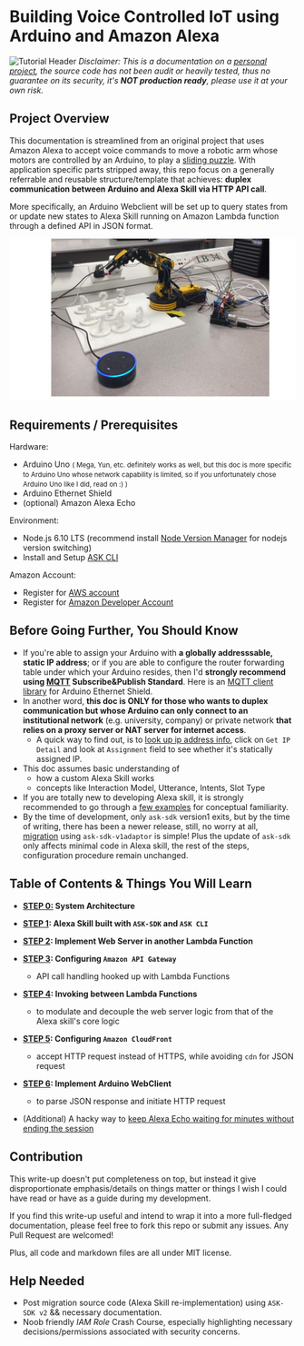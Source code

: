 
# Building Voice Controlled IoT using Arduino and Amazon Alexa
![Tutorial Header](https://m.media-amazon.com/images/G/01/mobile-apps/dex/alexa/alexa-skills-kit/tutorials/fact/header._TTH_.png)
*Disclaimer: This is a documentation on a [personal project](https://github.com/AlexXiong97/NTU-DIP), the source code has not been audit or heavily tested, thus no guarantee on its security, it's **NOT production ready**, please use it at your own risk.*

## Project Overview
This documentation is streamlined from an original project that uses Amazon Alexa to accept voice commands to move a robotic arm whose motors are controlled by an Arduino, to play a [sliding puzzle](https://en.wikipedia.org/wiki/Sliding_puzzle). With application specific parts stripped away, this repo focus on a generally referrable and reusable structure/template that achieves: **duplex communication between Arduino and Alexa Skill via HTTP API call**.

More specifically, an Arduino Webclient will be set up to query states from or update new states to Alexa Skill running on Amazon Lambda function through a defined API in JSON format.

![project Pic](./assets/demo.jpg)
## Requirements /    Prerequisites
Hardware:
 - Arduino Uno <small>( Mega, Yun, etc. definitely works as well, but this doc is more specific to Arduino Uno whose network capability is limited, so if you unfortunately chose Arduino Uno like I did, read on :) )</small>
 - Arduino Ethernet Shield
 - (optional) Amazon Alexa Echo

Environment:
 - Node.js 6.10 LTS (recommend install [Node Version Manager](https://github.com/creationix/nvm) for nodejs version switching)
 - Install and Setup [ASK CLI](https://developer.amazon.com/docs/smapi/quick-start-alexa-skills-kit-command-line-interface.html)

Amazon Account:
 - Register for [AWS account](https://aws.amazon.com/)
 - Register for [Amazon Developer Account](https://developer.amazon.com/)
## Before Going Further, You Should Know
- If you're able to assign your Arduino with **a globally addresssable, static IP address**; or if you are able to configure the router forwarding table under which your Arduino resides, then I'd **strongly recommend using [MQTT](http://mqtt.org/documentation) Subscribe&Publish Standard**. Here is an [MQTT client library](https://github.com/knolleary/pubsubclient) for Arduino Ethernet Shield.
- In another word, **this doc is ONLY for those who wants to duplex communication but whose Arduino can only connect to an institutional network** (e.g. university, company) or private network **that relies on a proxy server or NAT server for internet access**.
	- A quick way to find out, is to [look up ip address info](https://whatismyipaddress.com/ip-lookup), click on `Get IP Detail` and look at `Assignment` field to see whether it's statically assigned IP.
- This doc assumes basic understanding of
	- how a custom Alexa Skill works
	- concepts like Interaction Model, Utterance, Intents, Slot Type
- If you are totally new to developing Alexa skill, it is strongly recommended to go through a [few examples](https://github.com/alexa/alexa-skills-kit-sdk-for-nodejs#samples) for conceptual familiarity.
- By the time of development, only `ask-sdk` version1 exits, but by the time of writing, there has been a newer release, still, no worry at all, [migration](https://github.com/alexa/alexa-skills-kit-sdk-for-nodejs/wiki/ASK-SDK-Migration-Guide) using `ask-sdk-v1adaptor` is simple! Plus the update of `ask-sdk` only affects minimal code in Alexa skill, the rest of the steps, configuration procedure remain unchanged.

## Table of Contents & Things You Will Learn

- **[STEP 0:](./0-system-architecture.md) System Architecture**

- **[STEP 1](./1-build-alexa-skill.md): Alexa Skill built with `ASK-SDK` and `ASK CLI`**

- **[STEP 2](./2-webserver-lambda-function.md): Implement Web Server in another Lambda Function**

- **[STEP 3](./3-configure-api-gateway.md): Configuring `Amazon API Gateway`**
  - API call handling hooked up with Lambda Functions

- **[STEP 4](./4-invoking-another-lambda.md): Invoking between Lambda Functions**
  - to modulate and decouple the web server logic from that of the Alexa skill's core logic

- **[STEP 5](./5-configure-cloudfront.md): Configuring `Amazon CloudFront`**
	- accept HTTP request instead of HTTPS, while avoiding `cdn` for JSON request

- **[STEP 6](./6-arduino-webclient.md): Implement Arduino WebClient**
	- to parse JSON response and initiate HTTP request

- (Additional) A hacky way to [keep Alexa Echo waiting for minutes without ending the session](./keep-alexa-wait-hacky.md)

## Contribution
This write-up doesn't put completeness on top, but instead it give disproportionate emphasis/details on things matter or things I wish I could have read or have as a guide during my development.

If you find this write-up useful and intend to wrap it into a more full-fledged documentation, please feel free to fork this repo or submit any issues. Any Pull Request are welcomed!

Plus, all code and markdown files are all under MIT license.

## Help Needed
- Post migration source code (Alexa Skill re-implementation) using `ASK-SDK v2` && necessary documentation.
- Noob friendly *IAM Role* Crash Course, especially highlighting necessary decisions/permissions associated with security concerns.
